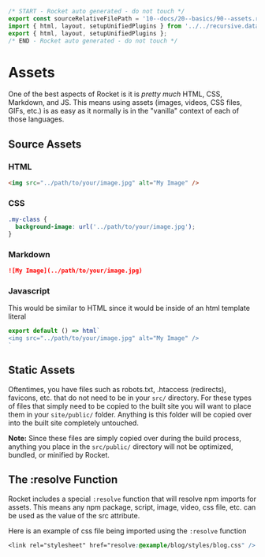 ```js server
/* START - Rocket auto generated - do not touch */
export const sourceRelativeFilePath = '10--docs/20--basics/90--assets.rocket.md';
import { html, layout, setupUnifiedPlugins } from '../../recursive.data.js';
export { html, layout, setupUnifiedPlugins };
/* END - Rocket auto generated - do not touch */
```

# Assets

One of the best aspects of Rocket is it is *pretty much* HTML, CSS, Markdown, and JS. This means using assets (images, videos, CSS files, GIFs, etc.) is as easy as it normally is in the "vanilla" context of each of those languages.

## Source Assets

### HTML 

```html
<img src="../path/to/your/image.jpg" alt="My Image" />
```

### CSS

```css
.my-class {
  background-image: url('../path/to/your/image.jpg');
}
```

### Markdown

```md
![My Image](../path/to/your/image.jpg)
```

### Javascript

This would be similar to HTML since it would be inside of an html template literal

```js
export default () => html`
<img src="../path/to/your/image.jpg" alt="My Image" />
`
```

## Static Assets

Oftentimes, you have files such as robots.txt, .htaccess (redirects), favicons, etc. that do not need to be in your `src/` directory. For these types of files that simply need to be copied to the built site you will want to place them in your `site/public/` folder. Anything is this folder will be copied over into the built site completely untouched.

**Note:** Since these files are simply copied over during the build process, anything you place in the `src/public/` directory will not be optimized, bundled, or minified by Rocket.

## The :resolve Function

Rocket includes a special `:resolve` function that will resolve npm imports for assets.
This means any npm package, script, image, video, css file, etc. can be used as the value of the src attribute.

Here is an example of css file being imported using the `:resolve` function

```css
<link rel="stylesheet" href="resolve:@example/blog/styles/blog.css" />
```